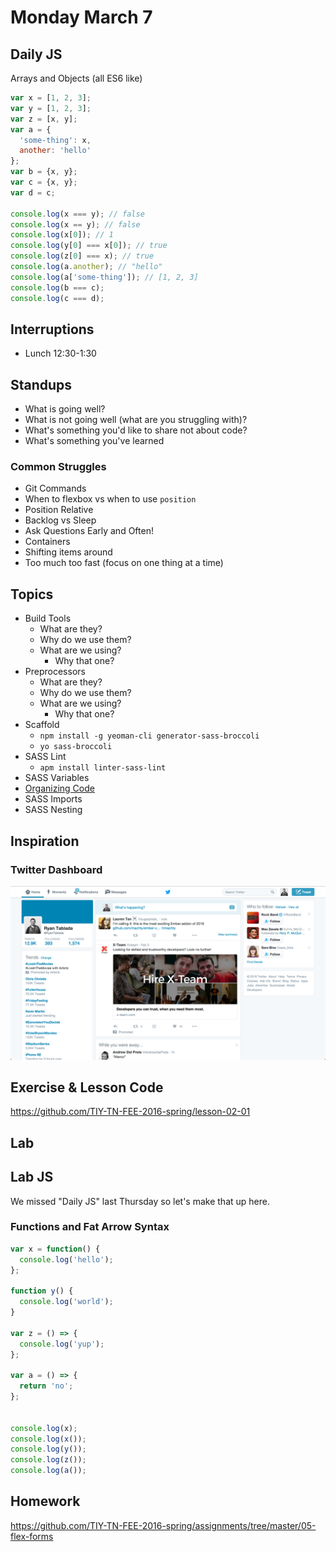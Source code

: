 # Monday March 7

## Daily JS

Arrays and Objects (all ES6 like)

```js
var x = [1, 2, 3];
var y = [1, 2, 3];
var z = [x, y];
var a = {
  'some-thing': x,
  another: 'hello'
};
var b = {x, y};
var c = {x, y};
var d = c;

console.log(x === y); // false
console.log(x == y); // false
console.log(x[0]); // 1
console.log(y[0] === x[0]); // true
console.log(z[0] === x); // true
console.log(a.another); // "hello"
console.log(a['some-thing']); // [1, 2, 3]
console.log(b === c);
console.log(c === d);
```

## Interruptions

* Lunch 12:30-1:30

## Standups

* What is going well?
* What is not going well (what are you struggling with)?
* What's something you'd like to share not about code?
* What's something you've learned

### Common Struggles

* Git Commands
* When to flexbox vs when to use `position`
* Position Relative
* Backlog vs Sleep
* Ask Questions Early and Often!
* Containers
* Shifting items around
* Too much too fast (focus on one thing at a time)

## Topics

* Build Tools
  - What are they?
  - Why do we use them?
  - What are we using?
    * Why that one?
* Preprocessors
  - What are they?
  - Why do we use them?
  - What are we using?
    * Why that one?
* Scaffold
  - `npm install -g yeoman-cli generator-sass-broccoli`
  - `yo sass-broccoli`
* SASS Lint
  - `apm install linter-sass-lint`
* SASS Variables
* [Organizing Code](./organizing.html)
* SASS Imports
* SASS Nesting

## Inspiration

### Twitter Dashboard

![Twitter Dashboard](./twitter.png)

## Exercise & Lesson Code

https://github.com/TIY-TN-FEE-2016-spring/lesson-02-01

## Lab

## Lab JS

We missed "Daily JS" last Thursday so let's make that up here.

### Functions and Fat Arrow Syntax

```js
var x = function() {
  console.log('hello');
};

function y() {
  console.log('world');
}

var z = () => {
  console.log('yup');
};

var a = () => {
  return 'no';
};


console.log(x);
console.log(x());
console.log(y());
console.log(z());
console.log(a());
```

## Homework

https://github.com/TIY-TN-FEE-2016-spring/assignments/tree/master/05-flex-forms
